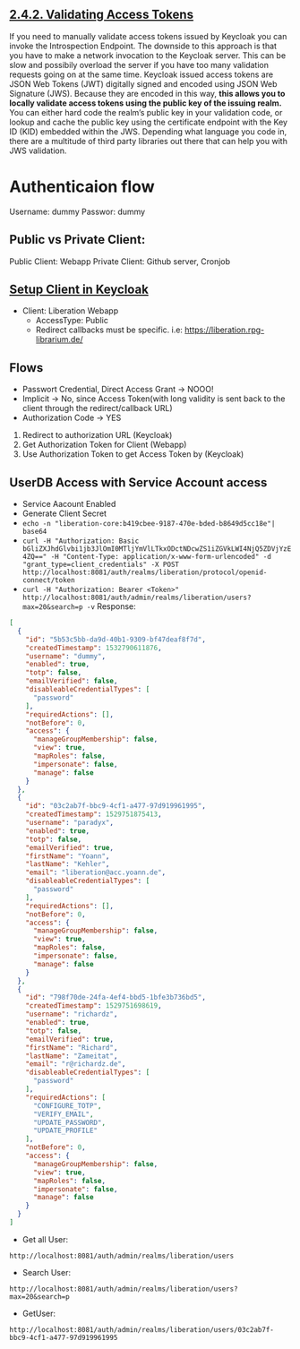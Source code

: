 
## [2.4.2. Validating Access Tokens](https://www.keycloak.org/docs/4.0/securing_apps/index.html#validating-access-tokens)
If you need to manually validate access tokens issued by Keycloak you can invoke the Introspection Endpoint. The downside to this approach is that you have to make a network invocation to the Keycloak server. This can be slow and possibily overload the server if you have too many validation requests going on at the same time. Keycloak issued access tokens are JSON Web Tokens (JWT) digitally signed and encoded using JSON Web Signature (JWS). Because they are encoded in this way, **this allows you to locally validate access tokens using the public key of the issuing realm.** You can either hard code the realm’s public key in your validation code, or lookup and cache the public key using the certificate endpoint with the Key ID (KID) embedded within the JWS. Depending what language you code in, there are a multitude of third party libraries out there that can help you with JWS validation.

# Authenticaion flow
Username: dummy
Passwor: dummy

## Public vs Private Client:
Public Client: Webapp
Private Client: Github server, Cronjob

## [Setup Client in Keycloak](https://www.keycloak.org/docs/4.0/securing_apps/index.html#_javascript_adapter)
- Client: Liberation Webapp
  - AccessType: Public
  - Redirect callbacks must be specific. i.e: https://liberation.rpg-librarium.de/


## Flows
- Passwort Credential, Direct Access Grant -> NOOO!
- Implicit -> No, since Access Token(with long validity is sent back to the client through the redirect/callback URL)
- Authorization Code -> YES

1. Redirect to authorization URL (Keycloak)
2. Get Authorization Token for Client (Webapp)
3. Use Authorization Token to get Access Token by (Keycloak)

## UserDB Access with Service Account access
- Service Aacount Enabled
- Generate Client Secret
- `echo -n "liberation-core:b419cbee-9187-470e-bded-b8649d5cc18e"| base64`
- `curl -H "Authorization: Basic bGliZXJhdGlvbi1jb3JlOmI0MTljYmVlLTkxODctNDcwZS1iZGVkLWI4NjQ5ZDVjYzE4ZQ==" -H "Content-Type: application/x-www-form-urlencoded" -d "grant_type=client_credentials" -X POST http://localhost:8081/auth/realms/liberation/protocol/openid-connect/token`
- `curl -H "Authorization: Bearer <Token>" http://localhost:8081/auth/admin/realms/liberation/users?max=20&search=p -v`
Response:
```json
[
  {
    "id": "5b53c5bb-da9d-40b1-9309-bf47deaf8f7d",
    "createdTimestamp": 1532790611876,
    "username": "dummy",
    "enabled": true,
    "totp": false,
    "emailVerified": false,
    "disableableCredentialTypes": [
      "password"
    ],
    "requiredActions": [],
    "notBefore": 0,
    "access": {
      "manageGroupMembership": false,
      "view": true,
      "mapRoles": false,
      "impersonate": false,
      "manage": false
    }
  },
  {
    "id": "03c2ab7f-bbc9-4cf1-a477-97d919961995",
    "createdTimestamp": 1529751875413,
    "username": "paradyx",
    "enabled": true,
    "totp": false,
    "emailVerified": true,
    "firstName": "Yoann",
    "lastName": "Kehler",
    "email": "liberation@acc.yoann.de",
    "disableableCredentialTypes": [
      "password"
    ],
    "requiredActions": [],
    "notBefore": 0,
    "access": {
      "manageGroupMembership": false,
      "view": true,
      "mapRoles": false,
      "impersonate": false,
      "manage": false
    }
  },
  {
    "id": "798f70de-24fa-4ef4-bbd5-1bfe3b736bd5",
    "createdTimestamp": 1529751698619,
    "username": "richardz",
    "enabled": true,
    "totp": false,
    "emailVerified": true,
    "firstName": "Richard",
    "lastName": "Zameitat",
    "email": "r@richardz.de",
    "disableableCredentialTypes": [
      "password"
    ],
    "requiredActions": [
      "CONFIGURE_TOTP",
      "VERIFY_EMAIL",
      "UPDATE_PASSWORD",
      "UPDATE_PROFILE"
    ],
    "notBefore": 0,
    "access": {
      "manageGroupMembership": false,
      "view": true,
      "mapRoles": false,
      "impersonate": false,
      "manage": false
    }
  }
]
```
- Get all User:
```
http://localhost:8081/auth/admin/realms/liberation/users
```
- Search User:
```
http://localhost:8081/auth/admin/realms/liberation/users?max=20&search=p
```
- GetUser:
```
http://localhost:8081/auth/admin/realms/liberation/users/03c2ab7f-bbc9-4cf1-a477-97d919961995
```
